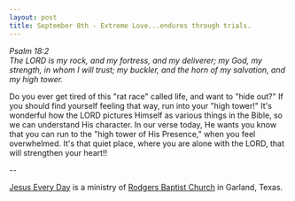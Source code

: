 ```yaml
---
layout: post
title: September 8th - Extreme Love...endures through trials.
---
```


_Psalm 18:2  
The LORD is my rock, and my fortress, and my deliverer; my God, my
strength, in whom I will trust; my buckler, and the horn of my
salvation, and my high tower._

Do you ever get tired of this "rat race" called life, and want to
"hide out?" If you should find yourself feeling that way, run into
your "high tower!" It's wonderful how the LORD pictures Himself as
various things in the Bible, so we can understand His character. In
our verse today, He wants you know that you can run to the "high
tower of His Presence," when you feel overwhelmed. It's that quiet
place, where you are alone with the LORD, that will strengthen your
heart!!

 --

<a href=http://jesuseveryday.net>Jesus Every Day</a> is a ministry of <a href=http://rodgersbaptist.net>Rodgers Baptist Church</a> in Garland, Texas.
